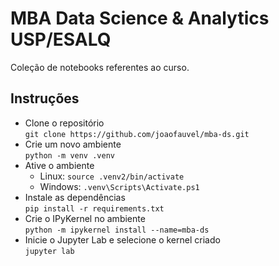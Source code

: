# MBA Data Science & Analytics USP/ESALQ
Coleção de notebooks referentes ao curso.

## Instruções
- Clone o repositório  
	`git clone https://github.com/joaofauvel/mba-ds.git`
- Crie um novo ambiente  
	`python -m venv .venv`
- Ative o ambiente
	- Linux: `source .venv2/bin/activate`
	- Windows: `.venv\Scripts\Activate.ps1`
- Instale as dependências  
	`pip install -r requirements.txt`
- Crie o IPyKernel no ambiente  
	`python -m ipykernel install --name=mba-ds`
- Inicie o Jupyter Lab e selecione o kernel criado  
	`jupyter lab`
